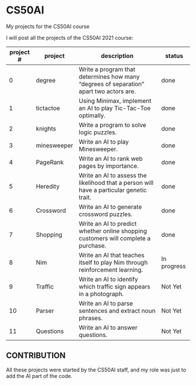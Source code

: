 # CS50AI
My projects for the CS50AI course

I will post all the projects of the CS50AI 2021 course:

| project # | project        | description | status    |           
| --------- | ------------- |--------------|-------------|
| 0 | degree | Write a program that determines how many “degrees of separation” apart two actors are. | done   |
| 1 | tictactoe | Using Minimax, implement an AI to play Tic-Tac-Toe optimally. | done |
| 2 | knights | Write a program to solve logic puzzles. | done |
| 3 | minesweeper| Write an AI to play Minesweeper. | done |
| 4 | PageRank | Write an AI to rank web pages by importance. | done |
| 5 | Heredity | Write an AI to assess the likelihood that a person will have a particular genetic trait. | done |
| 6 | Crossword | Write an AI to generate crossword puzzles. | done |
| 7 | Shopping | Write an AI to predict whether online shopping customers will complete a purchase. | done |
| 8 | Nim | Write an AI that teaches itself to play Nim through reinforcement learning. | In progress |
| 9 | Traffic | Write an AI to identify which traffic sign appears in a photograph. | Not Yet |
| 10 | Parser | Write an AI to parse sentences and extract noun phrases. | Not Yet |
| 11 | Questions | Write an AI to answer questions. | Not Yet |

## CONTRIBUTION
All these projects were started by the CS50AI staff, and my role was just to add the AI part of the code.
